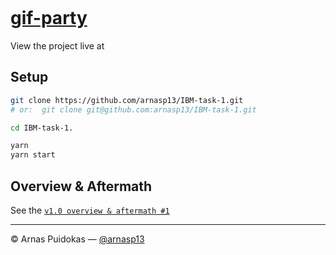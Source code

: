 [![]()](https://gif-party.com)

# [gif-party](https://gif-party.arnas.org)

View the project live at [](https://gif-party.com)

## Setup

```sh
git clone https://github.com/arnasp13/IBM-task-1.git
# or:  git clone git@github.com:arnasp13/IBM-task-1.git

cd IBM-task-1.

yarn
yarn start
```

## Overview & Aftermath

See the [`v1.0 overview & aftermath #1`](https://github.com/arnasp13/IBM-task-1/issues/1)

---

© Arnas Puidokas — [@arnasp13](https://github.com/arnasp13)

